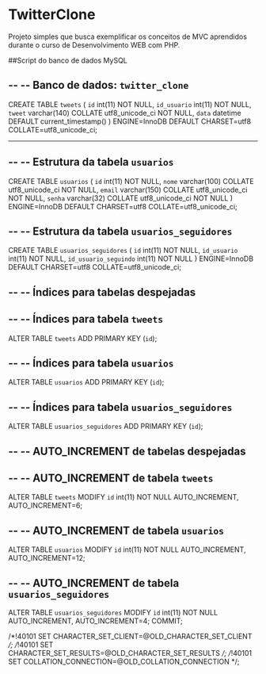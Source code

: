 # TwitterClone

Projeto simples que busca exemplificar os conceitos de MVC aprendidos durante o curso de Desenvolvimento WEB com PHP.

##Script do banco de dados MySQL

--
-- Banco de dados: `twitter_clone`
--


CREATE TABLE `tweets` (
  `id` int(11) NOT NULL,
  `id_usuario` int(11) NOT NULL,
  `tweet` varchar(140) COLLATE utf8_unicode_ci NOT NULL,
  `data` datetime DEFAULT current_timestamp()
) ENGINE=InnoDB DEFAULT CHARSET=utf8 COLLATE=utf8_unicode_ci;


-- --------------------------------------------------------

--
-- Estrutura da tabela `usuarios`
--

CREATE TABLE `usuarios` (
  `id` int(11) NOT NULL,
  `nome` varchar(100) COLLATE utf8_unicode_ci NOT NULL,
  `email` varchar(150) COLLATE utf8_unicode_ci NOT NULL,
  `senha` varchar(32) COLLATE utf8_unicode_ci NOT NULL
) ENGINE=InnoDB DEFAULT CHARSET=utf8 COLLATE=utf8_unicode_ci;

--
-- Estrutura da tabela `usuarios_seguidores`
--

CREATE TABLE `usuarios_seguidores` (
  `id` int(11) NOT NULL,
  `id_usuario` int(11) NOT NULL,
  `id_usuario_seguindo` int(11) NOT NULL
) ENGINE=InnoDB DEFAULT CHARSET=utf8 COLLATE=utf8_unicode_ci;


--
-- Índices para tabelas despejadas
--

--
-- Índices para tabela `tweets`
--
ALTER TABLE `tweets`
  ADD PRIMARY KEY (`id`);

--
-- Índices para tabela `usuarios`
--
ALTER TABLE `usuarios`
  ADD PRIMARY KEY (`id`);

--
-- Índices para tabela `usuarios_seguidores`
--
ALTER TABLE `usuarios_seguidores`
  ADD PRIMARY KEY (`id`);

--
-- AUTO_INCREMENT de tabelas despejadas
--

--
-- AUTO_INCREMENT de tabela `tweets`
--
ALTER TABLE `tweets`
  MODIFY `id` int(11) NOT NULL AUTO_INCREMENT, AUTO_INCREMENT=6;

--
-- AUTO_INCREMENT de tabela `usuarios`
--
ALTER TABLE `usuarios`
  MODIFY `id` int(11) NOT NULL AUTO_INCREMENT, AUTO_INCREMENT=12;

--
-- AUTO_INCREMENT de tabela `usuarios_seguidores`
--
ALTER TABLE `usuarios_seguidores`
  MODIFY `id` int(11) NOT NULL AUTO_INCREMENT, AUTO_INCREMENT=4;
COMMIT;

/*!40101 SET CHARACTER_SET_CLIENT=@OLD_CHARACTER_SET_CLIENT */;
/*!40101 SET CHARACTER_SET_RESULTS=@OLD_CHARACTER_SET_RESULTS */;
/*!40101 SET COLLATION_CONNECTION=@OLD_COLLATION_CONNECTION */;

